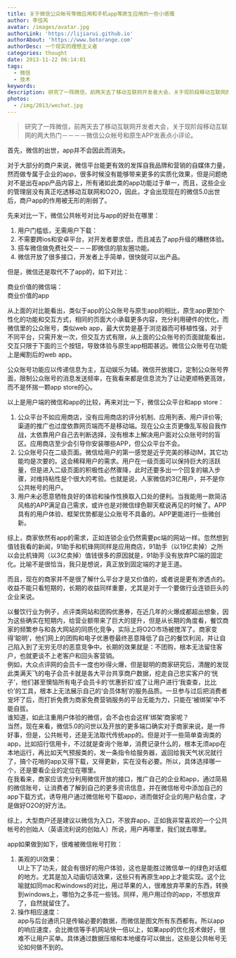 ```yaml
---
title: 关于微信公众帐号等微应用和手机app等原生应用的一些小感慨
author: 李佳芮
avatar: /images/avatar.jpg
authorLink: 'https://lijiarui.github.io'
authorAbout: 'https://www.botorange.com'
authorDesc: 一个现实的理想主义者
categories: thought
date: 2013-11-22 06:14:01
tags: 
  - 微信
  - 技术
keywords:
description: 研究了一阵微信，前两天去了移动互联网开发者大会，关于现阶段移动互联网的两大热门－－－－微信公众帐号和原生APP发表点小评论。 
photos:
  - /img/2013/wechat.jpg
---
```


> 研究了一阵微信，前两天去了移动互联网开发者大会，关于现阶段移动互联网的两大热门－－－－微信公众帐号和原生APP发表点小评论。      

首先，微信的出世，app并不会因此而消失。      

对于大部分的商户来说，微信平台能更有效的发挥自我品牌和营销的自媒体力量，然而做专属于企业的app，很多时候没有能够带来更多的实质化效果，但是问题绝对不是出在app产品内容上，所有诸如此类的app功能过于单一，而且，这些企业的管理层没有真正吃透移动互联网和O2O，因此，才会出现现在的微信5.0出世后，商户app的作用被无形的削弱了。                 

先来对比一下，微信公共帐号对比与app的好处在哪里：           

1. 用户门槛低，无需用户下载：        
2. 不需要跨ios和安卓平台，对开发者要求低，而且减去了app升级的糟糕体验。    
3. 搭车微信做免费社交－－－即微信的朋友圈功能。     
4. 微信开放了很多接口，开发者上手简单，很快就可以出产品。

但是，微信还是取代不了app的，如下对比：                     

商业价值的微信端：                                                     
商业价值的app           

从上面的对比能看出，类似于app的公众账号与原生app的相比，原生app更加个性化的功能和交互方式，相同的页面大小承载更多内容，充分利用硬件的优化，而微信里的公众账号，类似web app，最大优势是基于浏览器而可移植性强，对于不同平台，只需开发一次，但交互方式有限，从上面的公众账号的页面就能看出，交互只限于下面的三个按钮，导致体验与原生app相距甚远。微信公众账号在功能上是阉割后的web app。      

公众账号功能应以传递信息为主，互动娱乐为辅。微信开放接口，定制公众账号界面，限制公众账号的消息发送频率，在我看来都是信息流为了让动更顺畅更高效，而不是怀揣一颗app store的心。            

以上是用户端的微信和app的比较，再来对比一下，微信公众平台和app store：            

1. 公众平台不如应用商店，没有应用商店的评分机制、应用列表、用户评价等;渠道的推广也过度依靠网页端而不是移动端。现在公众主页更像乱军般自我作战，太依靠用户自己去判断选择，没有根本上解决用户面对公众账号时的盲区。应用商店至少会引导你安装哪些APP，但公众平台不会。
2. 公众账号只在二级页面。微信给用户的第一感觉是近乎完美的移动IM，其它功能均是次要的。这会稀释用户的需求。用户在一级页面可以保持巨大的活跃量，但是进入二级页面的积极性必然骤降，此时还要多出一个回复的输入步骤，对维持粘性是个很大的考验。也就是说，人家微信的3亿用户，并不是你公共帐号的用户。
3. 用户未必愿意牺牲良好的体验和操作性换取入口处的便利。当我能用一款简洁风格的APP满足自己需求，或许也是对微信绿色聊天框说再见的时候了。APP具有的用户体验、框架优势都是公众账号不具备的。APP更能进行一些微创新。      

综上，商家依然有app的需求，正如连锁企业仍然需要pc端的网站一样。忽然想到值钱我看的新闻，91助手和机锋网同样是应用商店，91助手（以19亿卖掉）之所以会比机锋网（以3亿卖掉）值钱很多的原因就是，91助手没有放弃PC端的固定化。比喻不是很恰当，我只是想说，真正放到固定端的才是王道。       

而且，现在的商家并不是很了解什么平台才是又价值的，或者说是更有渗透点的。收益不能只看短期的，长期的收益同样重要，尤其是对于一个要做行业连锁巨头的企业来说。      

以餐饮行业为例子，点评类网站和团购优惠券，在近几年的火爆成都超出想象，因为这些确实在短期内，给营业额带来了巨大的提升，但是从长期的角度看，餐饮商家的频繁参与和各大网站的同质化竞争，实际上将O2O市场被搅浑了。商家变得‘聪明’，他们网上的团购和电子优惠卷最终恶意降低了自己的餐饮利润，并让自己陷入到了无穷无尽的恶意竞争中。长期的效果就是：不团购，根本无法留住客户，也就更谈不上老客户和回头客营销。      
例如，大众点评网的会员卡一度也吵得火爆，但是聪明的商家研究后，清醒的发现此类满天飞的电子会员卡就是各大平台共享商户数据，挖走自己忠实客户的‘恍子’，他们甚至懊恼所有电子会员卡的‘优惠折扣’成了让用户进行‘我查查，比比价’的工具，根本上无法展示自己的‘会员体制’的服务品质。一旦参与过后把消费者宠坏了后，而打折免费为商家免费营销服务的平台无能为力，只能在‘被绑架’中不能自拔。     
谁知道，如此注重用户体验的微信，会不会也会这样‘绑架’商家呢？      
当然，现在来看，微信5.0的问世以及开放的更多端口确实对于商家来说，是一件好事，但是，公共帐号，还是无法取代传统app的。但是对于一些简单查询类的app，比如招行信用卡，不过就是查询个账单，消费记录什么的，根本无须app在本地运行，再比如天气预报类的，发一条指令给服务器，返回给我天气状况就行了，搞个花哨的app又得下载，又得更新，实在没有必要。所以，具体选择哪一个，还是要看企业的定位在哪里。       
在我看来，商家应该充分利用微信开放的接口，推广自己的企业和app，通过简易的微信账号，让消费者了解到自己的更多资讯信息，并在微信帐号中添加自己的app下载方式，诱导用户通过微信帐号下载app，进而做好企业的用户粘合度，才是做好O2O的好方法。          

综上，大型商户还是建议以微信为入口，不放弃app，正如我非常喜欢的一个公共帐号的创始人（英语流利说的创始人）所说，用户再哪里，我们就去哪里。     

app如果做到如下，很难被微信帐号打败：
1. 美观的UI效果：       
UI上下了功夫，就会有很好的用户体验，这也是能胜过微信单一的绿色对话框的地方。尤其是加入动画切话效果，这些只有再原生app上才能实现。这个比喻就如同mac和windows的对比，用过苹果的人，很难放弃苹果的东西，转换到windows上，哪怕为之多花一些钱。同样，用户用过你的app，不想放弃了，自然就留住了。 
2. 操作相应速度：       
app与后台通讯只是传输必要的数据，而微信是图文所有东西都有。所以app的响应速度，会比微信等手机网站快一倍以上，如果app的优化技术做好，很难不让用户买单。具体通过数据压缩和本地缓存可以做出，这些是公共帐号无论如何做不到的。

